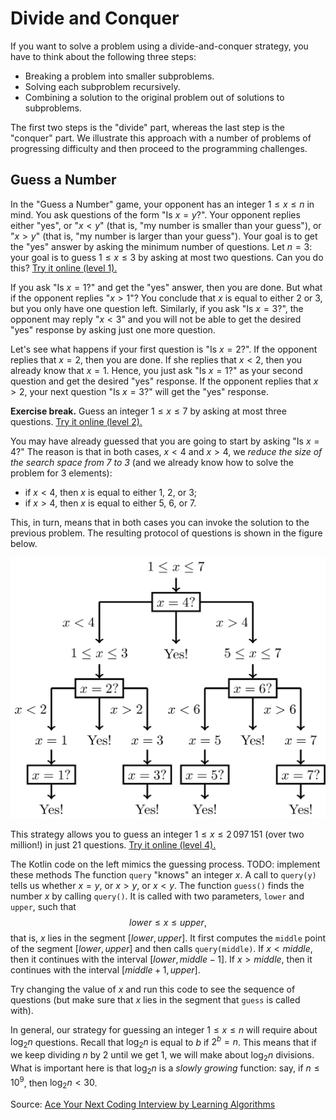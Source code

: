 # Divide and Conquer

If you want to solve a problem using a divide-and-conquer strategy, 
you have to think about the following three steps:

 * Breaking a problem into smaller subproblems.
 * Solving each subproblem recursively.
 * Combining a solution to the original problem out of solutions to subproblems.

The first two steps is the "divide" part, whereas the last step is 
the "conquer" part.
We illustrate this approach with a number of problems of progressing 
difficulty and then proceed
to the programming challenges.

## Guess a Number

In the "Guess a Number" game, your opponent
has an integer $1 \le x \le n$ in mind.
You ask questions of the form "Is $x=y$?".
Your opponent replies
either "yes", or "$x<y$" (that is, 
"my number is smaller than your guess"), 
or "$x>y$" (that is, "my number is larger than your guess"). 
Your goal is to get the "yes"
answer by asking the minimum number of questions.
Let $n=3$: your goal is to guess $1 \le x \le 3$ by asking
at most two questions. Can you do this? 
[Try it online (level 1).](https://discrete-math-puzzles.github.io/puzzles/clock-game/index.html)


If you ask "Is $x=1$?" and get the "yes" answer, then you are done.
But what if the opponent replies
"$x>1$"? You conclude that $x$ is equal to either $2$ or $3$, but you only have one question left. 
Similarly, if you ask "Is $x=3$?", the opponent may reply "$x<3$" and you will not be able
to get the desired "yes" response by asking just one more question.

Let's see what happens if your first question is "Is $x=2$?". If the opponent replies that $x=2$, 
then you are done. If she replies
that $x<2$, then you already know that $x=1$. Hence, you just ask "Is $x=1$?" as your 
second question and get the desired "yes" response.
If the opponent replies that $x>2$, your next question "Is $x=3$?" will get the "yes" response.

**Exercise break.** Guess an integer $1 \le x \le 7$
    by asking at most three questions.
[Try it online (level 2).](https://discrete-math-puzzles.github.io/puzzles/clock-game/index.html)

You may have already guessed that you are going to start
by asking "Is $x=4$?" The reason is that in both cases, 
$x<4$ and $x>4$, we *reduce the size of the search space from 7 to 3*
(and we already know how to solve the problem for $3$ elements):

 * if $x<4$, then $x$ is equal to either 1, 2, or 3;
 * if $x>4$, then $x$ is equal to either 5, 6, or 7.

This, in turn, means that in both cases you can invoke the solution
to the previous problem. The resulting protocol
of questions is shown in the figure below.

<img src="../../images/guess_number.png">

This strategy allows you to guess an integer $1 \le x \le 2\,097\,151$ (over two million!) 
in just 21 questions.
[Try it online (level 4).](https://discrete-math-puzzles.github.io/puzzles/clock-game/index.html)

The Kotlin code on the left mimics the guessing process.
TODO: implement these methods
The function `query` "knows" an integer $x$. 
A call to `query(y)`
tells us
whether $x=y$, or $x>y$, or $x<y$. 
The function `guess()` finds the number $x$ by calling `query()`.
It is called with two parameters, `lower` and `upper`, such that
$$lower \le x \le upper,$$
that is, $x$ lies in the segment $[lower, upper]$.
It first computes the `middle` point of the segment
$[lower, upper]$ and then calls `query(middle)`.
If $x<middle$, then it continues with the interval
$[lower, middle - 1]$.
If $x>middle$, then it continues with the interval
$[middle+1, upper]$.

Try changing the value of $x$ and run this code
to see the sequence of questions (but make sure that $x$ lies
in the segment that `guess` is called with).

In general, our strategy for guessing an integer $1 \le x \le n$ will
require about $\log_2 n$ questions. Recall that $\log_2 n$ is equal to $b$ if $2^b=n$. 
This means that if we keep dividing $n$
by 2 until we get 1, we will make about $\log_2 n$ divisions.
What is important here is that $\log_2 n$ is a *slowly growing* function: 
say, if $n \le 10^9$, then $\log_2 n < 30$.

Source:
[Ace Your Next Coding Interview by Learning Algorithms](https://bit.ly/acecogniterra)
